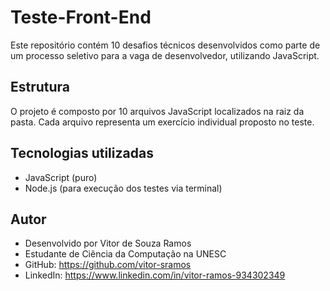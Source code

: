 # Teste-Front-End
Este repositório contém 10 desafios técnicos desenvolvidos como parte de um processo seletivo para a vaga de desenvolvedor, utilizando JavaScript.

## Estrutura

O projeto é composto por 10 arquivos JavaScript localizados na raiz da pasta. Cada arquivo representa um exercício individual proposto no teste.

## Tecnologias utilizadas

- JavaScript (puro)
- Node.js (para execução dos testes via terminal)

## Autor
- Desenvolvido por Vitor de Souza Ramos
- Estudante de Ciência da Computação na UNESC
- GitHub: https://github.com/vitor-sramos 
- LinkedIn: https://www.linkedin.com/in/vitor-ramos-934302349
